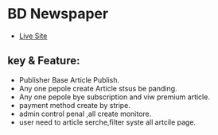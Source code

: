 # BD Newspaper

- [Live Site](https://newspaper-5c966.web.app)

## key & Feature:
- Publisher Base Article Publish.
- Any one pepole create  Article stsus be panding.
- Any one pepole bye subscription and viw premium article.
- payment method create by stripe.
- admin control penal ,all create monitore.
- user need to article serche,filter syste all artcile page.

